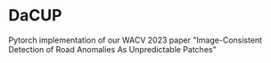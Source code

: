 # DaCUP
Pytorch implementation of our WACV 2023 paper "Image-Consistent Detection of Road Anomalies As Unpredictable Patches"
